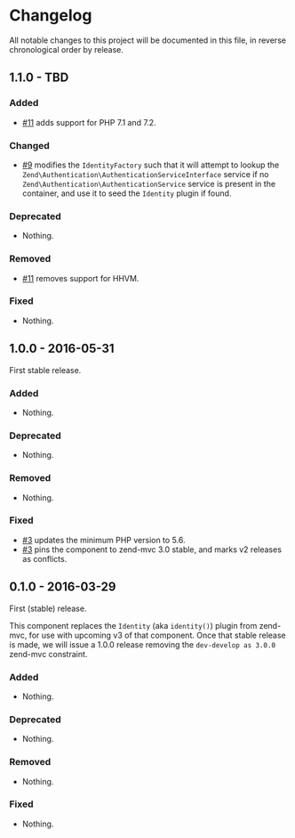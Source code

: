# Changelog

All notable changes to this project will be documented in this file, in reverse chronological order by release.

## 1.1.0 - TBD

### Added

- [#11](https://github.com/zendframework/zend-mvc-plugin-identity/pull/11) adds support for PHP 7.1 and 7.2.

### Changed

- [#9](https://github.com/zendframework/zend-mvc-plugin-identity/pull/9) modifies the `IdentityFactory` such that it will attempt to lookup the
  `Zend\Authentication\AuthenticationServiceInterface` service if no `Zend\Authentication\AuthenticationService`
  service is present in the container, and use it to seed the `Identity` plugin if found.

### Deprecated

- Nothing.

### Removed

- [#11](https://github.com/zendframework/zend-mvc-plugin-identity/pull/11) removes support for HHVM.

### Fixed

- Nothing.

## 1.0.0 - 2016-05-31

First stable release.

### Added

- Nothing.

### Deprecated

- Nothing.

### Removed

- Nothing.

### Fixed

- [#3](https://github.com/zendframework/zend-mvc-plugin-identity/pull/3)
  updates the minimum PHP version to 5.6.
- [#3](https://github.com/zendframework/zend-mvc-plugin-identity/pull/3)
  pins the component to zend-mvc 3.0 stable, and marks v2 releases as conflicts.

## 0.1.0 - 2016-03-29

First (stable) release.

This component replaces the `Identity` (aka `identity()`) plugin from
zend-mvc, for use with upcoming v3 of that component. Once that stable release
is made, we will issue a 1.0.0 release removing the `dev-develop as 3.0.0`
zend-mvc constraint.

### Added

- Nothing.

### Deprecated

- Nothing.

### Removed

- Nothing.

### Fixed

- Nothing.
